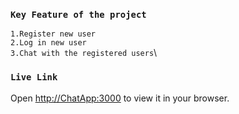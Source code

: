 ### `Key Feature of the project`
`1.Register new user`\
`2.Log in new user`\
`3.Chat with the registered users`\
### `Live Link`
Open [http://ChatApp:3000](http://18.197.51.51:3000/) to view it in your browser.

